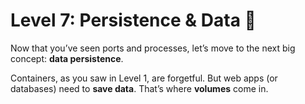 # **Level 7: Persistence & Data 📂**

Now that you’ve seen ports and processes, let’s move to the next big concept: **data persistence**.

Containers, as you saw in Level 1, are forgetful. But web apps (or databases) need to **save data**. That’s where **volumes** come in.